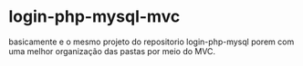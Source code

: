 # login-php-mysql-mvc

basicamente e o mesmo projeto do repositorio login-php-mysql porem com uma melhor organização das pastas por meio do MVC.